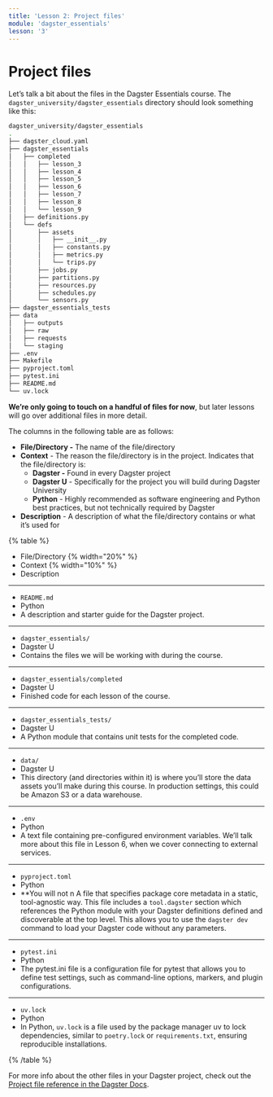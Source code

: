 ```yaml
---
title: 'Lesson 2: Project files'
module: 'dagster_essentials'
lesson: '3'
---
```


# Project files

Let’s talk a bit about the files in the Dagster Essentials course. The `dagster_university/dagster_essentials` directory should look something like this:

```bash
dagster_university/dagster_essentials
.
├── dagster_cloud.yaml
├── dagster_essentials
│   ├── completed
│   │   ├── lesson_3
│   │   ├── lesson_4
│   │   ├── lesson_5
│   │   ├── lesson_6
│   │   ├── lesson_7
│   │   ├── lesson_8
│   │   └── lesson_9
│   ├── definitions.py
│   └── defs
│       ├── assets
│       │   ├── __init__.py
│       │   ├── constants.py
│       │   ├── metrics.py
│       │   └── trips.py
│       ├── jobs.py
│       ├── partitions.py
│       ├── resources.py
│       ├── schedules.py
│       └── sensors.py
├── dagster_essentials_tests
├── data
│   ├── outputs
│   ├── raw
│   ├── requests
│   └── staging
├── .env
├── Makefile
├── pyproject.toml
├── pytest.ini
├── README.md
└── uv.lock
```

**We’re only going to touch on a handful of files for now**, but later lessons will go over additional files in more detail.

The columns in the following table are as follows:

- **File/Directory -** The name of the file/directory
- **Context** - The reason the file/directory is in the project. Indicates that the file/directory is:
  - **Dagster -** Found in every Dagster project
  - **Dagster U** - Specifically for the project you will build during Dagster University
  - **Python** - Highly recommended as software engineering and Python best practices, but not technically required by Dagster
- **Description** - A description of what the file/directory contains or what it’s used for

{% table %}

- File/Directory {% width="20%" %}
- Context {% width="10%" %}
- Description

---

- `README.md`
- Python
- A description and starter guide for the Dagster project.

---

- `dagster_essentials/`
- Dagster U
- Contains the files we will be working with during the course.

---

- `dagster_essentials/completed`
- Dagster U
- Finished code for each lesson of the course.

---

- `dagster_essentials_tests/`
- Dagster U
- A Python module that contains unit tests for the completed code.

---

- `data/`
- Dagster U
- This directory (and directories within it) is where you’ll store the data assets you’ll make during this course. In production settings, this could be Amazon S3 or a data warehouse.

---

- `.env`
- Python
- A text file containing pre-configured environment variables. We’ll talk more about this file in Lesson 6, when we cover connecting to external services.

---

- `pyproject.toml`
- Python
- **You will not n A file that specifies package core metadata in a static, tool-agnostic way. This file includes a `tool.dagster` section which references the Python module with your Dagster definitions defined and discoverable at the top level. This allows you to use the `dagster dev` command to load your Dagster code without any parameters.

---

- `pytest.ini`
- Python
- The pytest.ini file is a configuration file for pytest that allows you to define test settings, such as command-line options, markers, and plugin configurations.

---

- `uv.lock`
- Python
- In Python, `uv.lock` is a file used by the package manager uv to lock dependencies, similar to `poetry.lock` or `requirements.txt`, ensuring reproducible installations.

{% /table %}

For more info about the other files in your Dagster project, check out the [Project file reference in the Dagster Docs](https://docs.dagster.io/guides/understanding-dagster-project-files).
